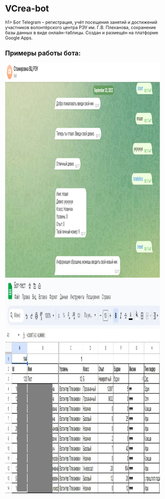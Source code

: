 <h1> VCrea-bot </h1>h1>
Бот Telegram – регистрация, учёт посещения занятий и достижений участников волонтёрского центра РЭУ им. Г.В. Плеханова, сохранение базы данных в виде онлайн-таблицы. Создан и размещён на платформе Google Apps.

<h2> Примеры работы бота: </h2>

<img src="https://github.com/denis-bush/VCrea-bot/blob/main/Screenshots/vcreabot1.png" height="700"/> 

<img src="https://github.com/denis-bush/VCrea-bot/blob/main/Screenshots/vcreabot2.jpg" height="700"/> 
